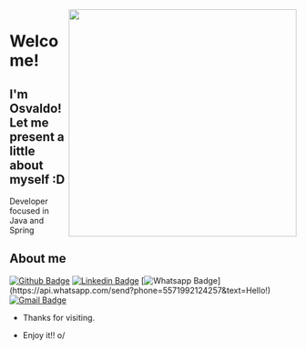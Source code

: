 <img align="right" width="400" height="400" src="https://media.giphy.com/media/u7D5EyS2EFlpC/giphy.gif">
 
# Welcome!
 
## I'm Osvaldo! Let me present a little about myself :D
 Developer focused in Java and Spring
 
 
## About me 
[![Github Badge](https://img.shields.io/badge/-Github-000?style=flat-square&logo=Github&logoColor=white&link=https://github.com/osvaldsoza/)](https://github.com/osvaldsoza/)
[![Linkedin Badge](https://img.shields.io/badge/-LinkedIn-blue?style=flat-square&logo=Linkedin&logoColor=white&link=https://www.linkedin.com/in/osfdeveloper/)](https://www.linkedin.com/in/osfdeveloper/)
[![Whatsapp Badge](https://img.shields.io/badge/-Whatsapp-4CA143?style=flat-square&labelColor=4CA143&logo=whatsapp&logoColor=white&link=https://api.whatsapp.com/send?phone=5571992124257&text=Hello!)](https://api.whatsapp.com/send?phone=5571992124257&text=Hello!)
[![Gmail Badge](https://img.shields.io/badge/-Gmail-c14438?style=flat-square&logo=Gmail&logoColor=white&link=mailto:osvald.soza@gmail.com)](mailto:osvald.soza@gmail.com)
 
- Thanks for visiting. 
 
- Enjoy it!! o/
